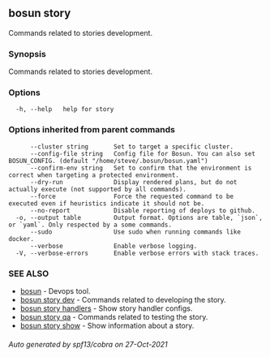 ## bosun story

Commands related to stories development.

### Synopsis

Commands related to stories development.

### Options

```
  -h, --help   help for story
```

### Options inherited from parent commands

```
      --cluster string       Set to target a specific cluster.
      --config-file string   Config file for Bosun. You can also set BOSUN_CONFIG. (default "/home/steve/.bosun/bosun.yaml")
      --confirm-env string   Set to confirm that the environment is correct when targeting a protected environment.
      --dry-run              Display rendered plans, but do not actually execute (not supported by all commands).
      --force                Force the requested command to be executed even if heuristics indicate it should not be.
      --no-report            Disable reporting of deploys to github.
  -o, --output table         Output format. Options are table, `json`, or `yaml`. Only respected by a some commands.
      --sudo                 Use sudo when running commands like docker.
      --verbose              Enable verbose logging.
  -V, --verbose-errors       Enable verbose errors with stack traces.
```

### SEE ALSO

* [bosun](bosun.md)	 - Devops tool.
* [bosun story dev](bosun_story_dev.md)	 - Commands related to developing the story.
* [bosun story handlers](bosun_story_handlers.md)	 - Show story handler configs.
* [bosun story qa](bosun_story_qa.md)	 - Commands related to testing the story.
* [bosun story show](bosun_story_show.md)	 - Show information about a story.

###### Auto generated by spf13/cobra on 27-Oct-2021
